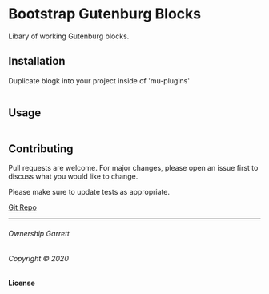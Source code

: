 # Bootstrap Gutenburg Blocks

Libary of working Gutenburg blocks.

## Installation

Duplicate blogk into your project inside of 'mu-plugins'

```yarn
```

## Usage

```yarn start
```

## Contributing
Pull requests are welcome. For major changes, please open an issue first to discuss what you would like to change.

Please make sure to update tests as appropriate.

[Git Repo](https://github.com/GarrettWeinberg/bootstrap-blocks)

***
###### Ownership Garrett
###### Copyright © 2020
#### License
